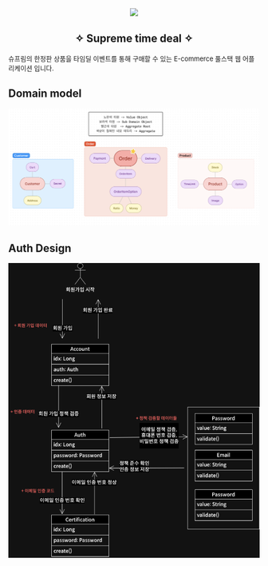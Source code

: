 <div align="center">
<img src="https://image-cdn.hypb.st/https%3A%2F%2Fhypebeast.com%2Fimage%2F2019%2F10%2Fsupreme-san-francisco-opening-party-inside-look-2.jpg?cbr=1&q=90">

## ✧ Supreme time deal ✧

</div>
<p style="font-size: small">
슈프림의 한정판 상품을 타임딜 이벤트를 통해 구매할 수 있는 E-commerce 풀스택 웹 어플리케이션 입니다.
</p>

## Domain model
<img width="1439px" src="docs/images/supreme-time-deal-domain-design.png">

## Auth Design
<img width="1000px" src="docs/images/_Accounts-flow.drawio.png">


